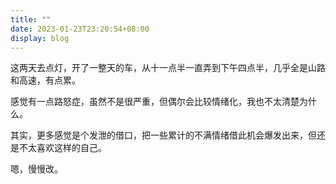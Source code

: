 ```yaml
---
title: ""
date: 2023-01-23T23:20:54+08:00
display: blog
---
```


这两天去点灯，开了一整天的车，从十一点半一直弄到下午四点半，几乎全是山路和高速，有点累。

感觉有一点路怒症，虽然不是很严重，但偶尔会比较情绪化，我也不太清楚为什么。

其实，更多感觉是个发泄的借口，把一些累计的不满情绪借此机会爆发出来，但还是不太喜欢这样的自己。

嗯，慢慢改。
